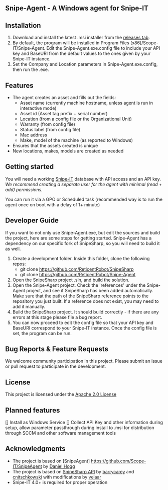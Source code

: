 ## Snipe-Agent - A Windows agent for Snipe-IT

## Installation
1. Download and install the latest .msi installer from the [releases tab](https://github.com/ReticentRobot/Snipe-Agent/releases).
2. By default, the program will be installed in Program Files (x86)/Scope-IT/Snipe-Agent. Edit the Snipe-Agent.exe.config file to include your API key and BaseURI from the default values to the ones given by your Snipe-IT instance.
3. Set the Company and Location parameters in Snipe-Agent.exe.config, then run the .exe.

## Features
* The agent creates an asset and fills out the fields:
  - Asset name (currently machine hostname, unless agent is run in interactive mode)
  - Asset id (Asset tag prefix + serial number)
  - Location (from a config file or the Organizational Unit)
  - Warranty (from config file)
  - Status label (from config file)
  - Mac address
  - Make, model of the machine (as reported to Windows)
* Ensures that the assets created is unique
* New locations, makes, models are created as needed


## Getting started
You will need a working [Snipe-IT](https://snipeitapp.com/) database with API access and an API key. 
*We recommend creating a separate user for the agent with minimal (read + add) permissions.*

You can run it via a GPO or Scheduled task (recommended way is to run the agent once on boot with a delay of 1+ minute)

## Developer Guide

If you want to not only use Snipe-Agent.exe, but edit the sources and build the project, here are some steps for getting started. Snipe-Agent has a dependency on our specific fork of SnipeSharp, so you will need to build it as well.

1. Create a development folder. Inside this folder, clone the following repos:
    * git clone https://github.com/ReticentRobot/SnipeSharp
    * git clone https://github.com/ReticentRobot/Snipe-Agent
2. Open the SnipeSharp project .sln, and build the solution.
3. Open the Snipe-Agent project. Check the 'references' under the Snipe-Agent project, and see if SnipeSharp has been added automatically. Make sure that the path of the SnipeSharp reference points to the repository you just built. If a reference does not exist, you may need to add it manually.
4. Build the SnipeSharp project. It should build correctly - if there are any errors at this stage please file a bug report.
5. You can now proceed to edit the config file so that your API key and BaseURI correspond to your Snipe-IT instance. Once the config file is set, the program can be run.

## Bug Reports & Feature Requests
We welcome community participation in this project. Please submit an issue or pull request to participate in the development. 

## License
This project is licensed under the [Apache 2.0 License](http://www.apache.org/licenses/LICENSE-2.0)

## Planned features
[] Install as Windows Service
[] Collect API Key and other information during setup, allow parameter passthrough during install to .msi for distribution through SCCM and other software management tools

## Acknowledgments
 * The project is based on [SnipeAgent] https://github.com/Scope-IT/SnipeAgent by [Daniel Hogg](https://github.com/danielhogg)
 * The project is based on [SnipeSharp API](https://github.com/cnitschkowski/SnipeSharp) by [barrycarey](https://github.com/barrycarey) and [cnitschkowski](https://github.com/cnitschkowski) with modifications by [velaar](https://github.com/velaar)
 * Snipe-IT 4.0+ is required for proper operation
